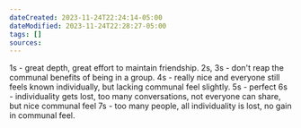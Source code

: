 ```yaml
---
dateCreated: 2023-11-24T22:24:14-05:00
dateModified: 2023-11-24T22:28:27-05:00
tags: []
sources: 
---
```


1s - great depth, great effort to maintain friendship.
2s, 3s - don't reap the communal benefits of being in a group.
4s - really nice and everyone still feels known individually, but lacking communal feel slightly.
5s - perfect
6s - individuality gets lost, too many conversations, not everyone can share, but nice communal feel
7s - too many people, all individuality is lost, no gain in communal feel.